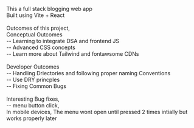 This a full stack blogging web app<br/>
Built using Vite + React<br/>
<br/>
Outcomes of this project,<br/>
Conceptual Outcomes<br/>
-- Learning to integrate DSA and frontend JS<br/>
-- Advanced CSS concepts<br/>
-- Learn more about Tailwind and fontawsome CDNs<br/>
<br/>
Developer Outcomes<br/>
-- Handling Driectories and following proper naming Conventions<br/>
-- Use DRY princples<br/>
-- Fixing Common Bugs<br/>
<br/>
Interesting Bug fixes,<br/>
-- menu button click,<br/>
In mobile devices, The menu wont open until pressed 2 times intially but works
properly later<br/>
